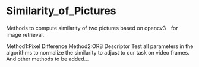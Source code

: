 # Similarity_of_Pictures
Methods to compute similarity of two pictures based on opencv3　for image retrieval.

Method1:Pixel Difference 
Method2:ORB Descriptor
Test all parameters in the algorithms to normalize the similarity to adjust to our task on video frames.
And other methods to be added...
